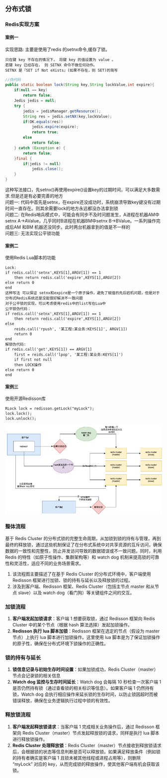## 分布式锁
### Redis实现方案
#### 案例一
实现思路: 主要是使用了redis 的setnx命令,缓存了锁。
```
只在键 key 不存在的情况下， 将键 key 的值设置为 value 。
若键 key 已经存在， 则 SETNX 命令不做任何动作。
SETNX 是『SET if Not eXists』(如果不存在，则 SET)的简写
```
```java
//伪代码
public static boolean lock(String key,String lockValue,int expire){
    if(null == key)
        return false;
    Jedis jedis = null;
    try {
        jedis = jedisManager.getResource();
        String res = jedis.setNX(key,lockValue); 
        if(OK.equals(res))
            jedis.expire(expire);
            return true;
        else
            return false;
    } catch (Exception e) {
        return false;
    }final {
        if(jedis != null) 
            jedis.close();
    }
}

```
这种写法接口，先setnx()再使用expire()设置key的过期时间，可以满足大多数需求.但是还是有必要完善的地方  
问题一: 代码中首先是setnx，在expire还没成功时，系统崩溃导致key键没有过期时间一直存在。则其余需要lock的地方永远都没办法拿到锁  
问题二: 在Redis哨兵模式中，可能会有同步不及时问题发生，A进程在机器AM中setnx A->AValue，几乎同时B进程在机器BM中setnx B->BValue。一系列操作完成后AM 和BM 机器还没同步。此时两台机器拿到的值是不一样的  
问题三: 无法实现公平锁功能  
#### 案例二
使用Redis Lua脚本的功能
```
Lock:
if redis.call('setnx',KEYS[1],ARGV[1]) == 1 
    then return redis.call('expire',KEYS[1],ARGV[2])  
else return 0 
end
这种写法 可以保证 setnx和expire是一个原子操作，避免了赋值的先后宕机问题，但是对于分布式Redis系统还是没能很好解决不一致问题
对于公平锁的实现，可以考虑使用redis中的list写在Lua中
公平锁伪代码：
if redis.call('setnx',KEYS[1],ARGV[1]) == 1 
    then return redis.call('expire',KEYS[1],ARGV[2])  
else 
    reids.call('rpush', '某工程:某业务:KEYS[1]', ARGV[1])
    return 0 
end
解锁伪代码:
if redis.call('get',KEYS[1]) == ARGV[1] 
    first = reids.call('lpop', '某工程:某业务:KEYS[1]')
    if first not null
    then LOCK操作
else return 0 
end
```
#### 案例三
使用开源Redisson库<br>
```
RLock lock = redisson.getLock("myLock");
lock.lock();
lock.unlock();
```
![redis锁流程图](99_att/redis分布式锁流程图.png)
### 整体流程
基于 Redis Cluster 的分布式锁的完整生命周期，从加锁到锁的持有与管理，再到最终的释放锁，通过这些机制保证了在分布式系统中对共享资源的互斥访问，确保数据的一致性和完整性，防止并发访问导致的数据错误或不一致问题。同时，利用 Redis 的特性（如原子性操作、集群架构等）和 watch dog 机制来提高锁的可靠性和灵活性，适应不同的业务场景需求。
1. 该流程图主要描述了在基于 Redis Cluster 的分布式环境中，客户端使用 Redisson 框架进行加锁、锁的持有与延长以及释放锁的过程。
2. 涉及到客户端、Redisson 框架、Redis Cluster（包括主节点 master 和从节点 slave）以及 watch dog（看门狗）等关键组件之间的交互。

### 加锁流程
1. **客户端发起加锁请求**：客户端 1 想要获取锁，通过 Redisson 框架向 Redis Cluster 中的某个节点（根据 hash 算法选择）发起加锁操作。
2. **Redisson 执行 lua 脚本加锁**：Redisson 框架在选定的节点（假设为 master 节点）上执行 lua 脚本进行加锁操作。这里使用 lua 脚本是为了保证加锁操作的原子性，确保在分布式环境下锁操作的正确性。

### 锁的持有与延长
1. **锁信息记录与初始生存时间设置**：如果加锁成功，Redis Cluster（master）节点会记录锁的相关信息
2. **Watch dog 监控与生存时间延长**：Watch dog 会每隔 10 秒检查一次客户端 1 是否仍然持有锁（通过查看锁的相关标识等信息）。如果客户端 1 仍然持有锁，Watch dog 会执行相应操作来延长锁的生存时间，以防止锁因超时而被错误释放，确保在业务逻辑执行过程中锁的有效性。

### 释放锁流程
1. **客户端发起释放锁请求**：当客户端 1 完成相关业务操作后，通过 Redisson 框架向 Redis Cluster（master）节点发起释放锁的请求，同样是执行 lua 脚本进行释放锁操作。
2. **Redis Cluster 处理释放锁**：Redis Cluster（master）节点接收到释放锁请求后，会根据锁的状态等信息判断是否可以释放锁。如果满足释放条件（例如锁的持有者确实是客户端 1 且锁未被其他线程或进程占用等），则删除 “myLock” 对应的 key，从而完成锁的释放操作，使其他客户端有机会获取该锁。